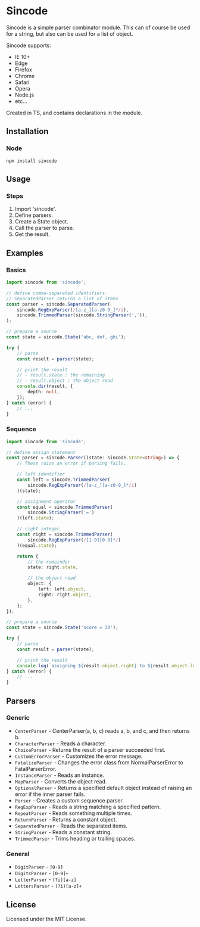 # Sincode

Sincode is a simple parser combinator module.
This can of course be used for a string, but also can be used for a list of object.

Sincode supports:
- IE 10+
- Edge
- Firefox
- Chrome
- Safari
- Opera
- Node.js
- etc...

Created in TS, and contains declarations in the module.



## Installation


### Node

```
npm install sincode
```



## Usage


### Steps

1. Import 'sincode'.
1. Define parsers.
1. Create a State object.
1. Call the parser to parse.
1. Get the result.


## Examples


### Basics

```ts
import sincode from 'sincode';

// define comma-separated identifiers.
// SeparatedParser returns a list of items
const parser = sincode.SeparatedParser(
    sincode.RegExpParser(/[a-z_][a-z0-9_]*/i),
    sincode.TrimmedParser(sincode.StringParser(',')),
);

// prepare a source
const state = sincode.State('abc, def, ghi');

try {
    // parse
    const result = parser(state);

    // print the result
    // - result.state : the remaining
    // - result.object : the object read
    console.dir(result, {
        depth: null,
    });
} catch (error) {
    // ...
}
```


### Sequence

```ts
import sincode from 'sincode';

// define assign statement
const parser = sincode.Parser((state: sincode.State<string>) => {
    // These raise an error if parsing fails.

    // left identifier
    const left = sincode.TrimmedParser(
        sincode.RegExpParser(/[a-z_][a-z0-9_]*/i)
    )(state);

    // assignment operator
    const equal = sincode.TrimmedParser(
        sincode.StringParser('=')
    )(left.state);

    // right integer
    const right = sincode.TrimmedParser(
        sincode.RegExpParser(/[1-9][0-9]*/)
    )(equal.state);

    return {
        // the remainder
        state: right.state,

        // the object read
        object: {
            left: left.object,
            right: right.object,
        },
    };
});

// prepare a source
const state = sincode.State('score = 30');

try {
    // parse
    const result = parser(state);

    // print the result
    console.log(`assigning ${result.object.right} to ${result.object.left}`);
} catch (error) {
    // ...
}
```



## Parsers

### Generic

- `CenterParser` - CenterParser(a, b, c) reads a, b, and c, and then returns b.
- `CharacterParser` - Reads a character.
- `ChoiceParser` - Returns the result of a parser succeeded first.
- `CustomErrorParser` - Customizes the error message.
- `FatalizeParser` - Changes the error class from NormalParserError to FatalParserError.
- `InstanceParser` - Reads an instance.
- `MapParser` - Converts the object read.
- `OptionalParser` - Returns a specified default object instead of raising an error if the inner parser fails.
- `Parser` - Creates a custom sequence parser.
- `RegExpParser` - Reads a string matching a specified pattern.
- `RepeatParser` - Reads something multiple times.
- `ReturnParser` - Returns a constant object.
- `SeparatedParser` - Reads the separated items.
- `StringParser` - Reads a constant string.
- `TrimmedParser` - Trims heading or trailing spaces.

### General

- `DigitParser` - `[0-9]`
- `DigitsParser` - `[0-9]+`
- `LetterParser` - `(?i)[a-z]`
- `LettersParser` - `(?i)[a-z]+`


## License

Licensed under the MIT License.
